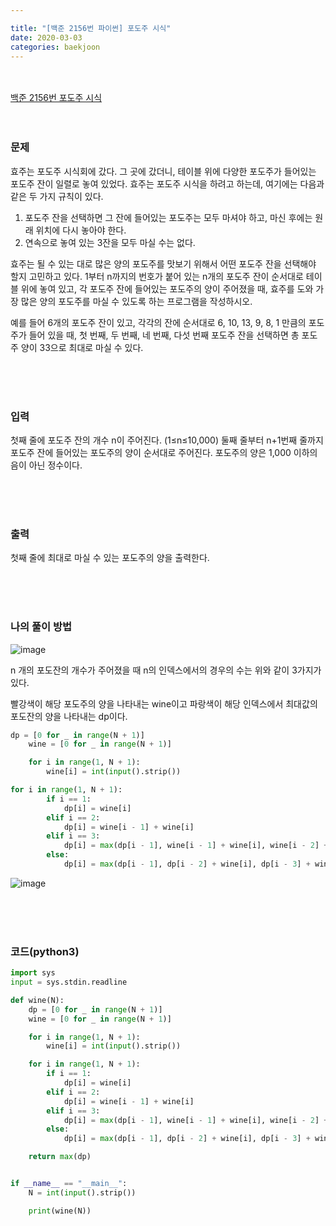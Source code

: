 ```yaml
---

title: "[백준 2156번 파이썬] 포도주 시식"
date: 2020-03-03
categories: baekjoon
---
```


<br><br>
[백준 2156번 포도주 시식](https://www.acmicpc.net/problem/2156)
<br><br><br>

### 문제<br>

효주는 포도주 시식회에 갔다. 그 곳에 갔더니, 테이블 위에 다양한 포도주가 들어있는 포도주 잔이 일렬로 놓여 있었다. 효주는 포도주 시식을 하려고 하는데, 여기에는 다음과 같은 두 가지 규칙이 있다.

1. 포도주 잔을 선택하면 그 잔에 들어있는 포도주는 모두 마셔야 하고, 마신 후에는 원래 위치에 다시 놓아야 한다.
2. 연속으로 놓여 있는 3잔을 모두 마실 수는 없다.

효주는 될 수 있는 대로 많은 양의 포도주를 맛보기 위해서 어떤 포도주 잔을 선택해야 할지 고민하고 있다. 1부터 n까지의 번호가 붙어 있는 n개의 포도주 잔이 순서대로 테이블 위에 놓여 있고, 각 포도주 잔에 들어있는 포도주의 양이 주어졌을 때, 효주를 도와 가장 많은 양의 포도주를 마실 수 있도록 하는 프로그램을 작성하시오. 

예를 들어 6개의 포도주 잔이 있고, 각각의 잔에 순서대로 6, 10, 13, 9, 8, 1 만큼의 포도주가 들어 있을 때, 첫 번째, 두 번째, 네 번째, 다섯 번째 포도주 잔을 선택하면 총 포도주 양이 33으로 최대로 마실 수 있다.

<br><br><br>

### 입력<br>

첫째 줄에 포도주 잔의 개수 n이 주어진다. (1≤n≤10,000) 둘째 줄부터 n+1번째 줄까지 포도주 잔에 들어있는 포도주의 양이 순서대로 주어진다. 포도주의 양은 1,000 이하의 음이 아닌 정수이다.

<br><br><br>

### 출력<br>

첫째 줄에 최대로 마실 수 있는 포도주의 양을 출력한다.

<br><br><br>

### 나의 풀이 방법<br>

![image](https://user-images.githubusercontent.com/45346786/110009311-2cfc5980-7d60-11eb-9cbd-4f0586dabdde.png)

n 개의 포도잔의 개수가 주어졌을 때 n의 인덱스에서의 경우의 수는 위와 같이 3가지가 있다.

빨강색이 해당 포도주의 양을 나타내는 wine이고 파랑색이 해당 인덱스에서 최대값의 포도잔의 양을 나타내는 dp이다.

```python
dp = [0 for _ in range(N + 1)]
    wine = [0 for _ in range(N + 1)]

    for i in range(1, N + 1):
        wine[i] = int(input().strip())
```









```python
for i in range(1, N + 1):
        if i == 1:
            dp[i] = wine[i]
        elif i == 2:
            dp[i] = wine[i - 1] + wine[i]
        elif i == 3:
            dp[i] = max(dp[i - 1], wine[i - 1] + wine[i], wine[i - 2] + wine[i])
        else:
            dp[i] = max(dp[i - 1], dp[i - 2] + wine[i], dp[i - 3] + wine[i - 1] + wine[i])
```

![image](https://user-images.githubusercontent.com/45346786/110009225-12c27b80-7d60-11eb-8d2a-e476bd9ae8dd.png)

<br><br><br>


### 코드(python3)
```python
import sys
input = sys.stdin.readline

def wine(N):
    dp = [0 for _ in range(N + 1)]
    wine = [0 for _ in range(N + 1)]

    for i in range(1, N + 1):
        wine[i] = int(input().strip())

    for i in range(1, N + 1):
        if i == 1:
            dp[i] = wine[i]
        elif i == 2:
            dp[i] = wine[i - 1] + wine[i]
        elif i == 3:
            dp[i] = max(dp[i - 1], wine[i - 1] + wine[i], wine[i - 2] + wine[i])
        else:
            dp[i] = max(dp[i - 1], dp[i - 2] + wine[i], dp[i - 3] + wine[i - 1] + wine[i])

    return max(dp)


if __name__ == "__main__":
    N = int(input().strip())

    print(wine(N))
```
